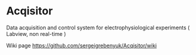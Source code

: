 # Acqisitor
Data acquisition and control system for electrophysiological experiments ( Labview, non real-time )

Wiki page https://github.com/sergeigrebenyuk/Acqisitor/wiki
